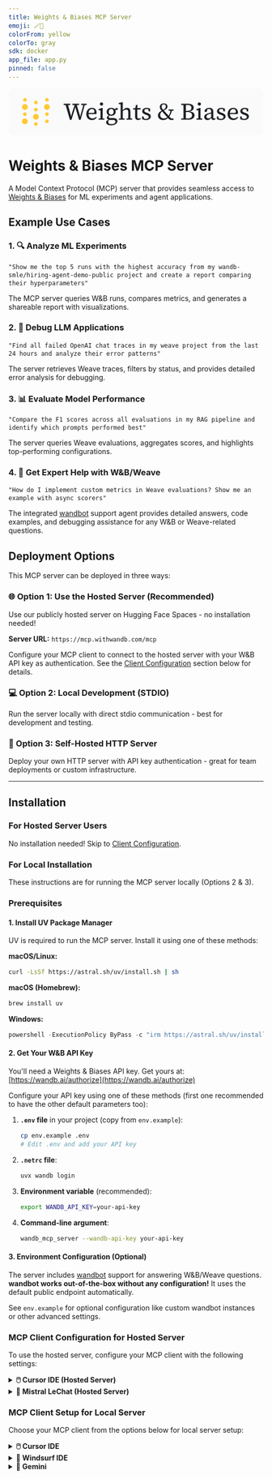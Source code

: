 ```yaml
---
title: Weights & Biases MCP Server
emoji: 🪄🐝
colorFrom: yellow
colorTo: gray
sdk: docker
app_file: app.py
pinned: false
---
```


<p align="center">
  <picture>
    <source media="(prefers-color-scheme: dark)" srcset="https://raw.githubusercontent.com/wandb/wandb/main/assets/logo-dark.svg">
    <source media="(prefers-color-scheme: light)" srcset="https://raw.githubusercontent.com/wandb/wandb/main/assets/logo-light.svg">
    <img src="https://raw.githubusercontent.com/wandb/wandb/main/assets/logo-light.svg" width="600" alt="Weights & Biases">
  </picture>
</p>

# Weights & Biases MCP Server

A Model Context Protocol (MCP) server that provides seamless access to [Weights & Biases](https://www.wandb.ai/) for ML experiments and agent applications.

## Example Use Cases

### 1. 🔍 Analyze ML Experiments
```
"Show me the top 5 runs with the highest accuracy from my wandb-smle/hiring-agent-demo-public project and create a report comparing their hyperparameters"
```
The MCP server queries W&B runs, compares metrics, and generates a shareable report with visualizations.

### 2. 🐛 Debug LLM Applications  
```
"Find all failed OpenAI chat traces in my weave project from the last 24 hours and analyze their error patterns"
```
The server retrieves Weave traces, filters by status, and provides detailed error analysis for debugging.

### 3. 📊 Evaluate Model Performance
```
"Compare the F1 scores across all evaluations in my RAG pipeline and identify which prompts performed best"
```
The server queries Weave evaluations, aggregates scores, and highlights top-performing configurations.

### 4. 🤖 Get Expert Help with W&B/Weave
```
"How do I implement custom metrics in Weave evaluations? Show me an example with async scorers"
```
The integrated [wandbot](https://github.com/wandb/wandbot) support agent provides detailed answers, code examples, and debugging assistance for any W&B or Weave-related questions.

## Deployment Options

This MCP server can be deployed in three ways:

### 🌐 Option 1: Use the Hosted Server (Recommended)

Use our publicly hosted server on Hugging Face Spaces - no installation needed!

**Server URL:** `https://mcp.withwandb.com/mcp`

Configure your MCP client to connect to the hosted server with your W&B API key as authentication. See the [Client Configuration](#mcp-client-configuration-for-hosted-server) section below for details.

### 💻 Option 2: Local Development (STDIO)

Run the server locally with direct stdio communication - best for development and testing.

### 🔌 Option 3: Self-Hosted HTTP Server

Deploy your own HTTP server with API key authentication - great for team deployments or custom infrastructure.

---

## Installation

### For Hosted Server Users

No installation needed! Skip to [Client Configuration](#mcp-client-configuration-for-hosted-server).

### For Local Installation

These instructions are for running the MCP server locally (Options 2 & 3).

### Prerequisites

#### 1. Install UV Package Manager

UV is required to run the MCP server. Install it using one of these methods:

**macOS/Linux:**
```bash
curl -LsSf https://astral.sh/uv/install.sh | sh
```

**macOS (Homebrew):**
```bash
brew install uv
```

**Windows:**
```powershell
powershell -ExecutionPolicy ByPass -c "irm https://astral.sh/uv/install.ps1 | iex"
```

#### 2. Get Your W&B API Key

You'll need a Weights & Biases API key. Get yours at: [https://wandb.ai/authorize](https://wandb.ai/authorize)

Configure your API key using one of these methods (first one recommended to have the other default parameters too):

1. **`.env` file** in your project (copy from `env.example`):
   ```bash
   cp env.example .env
   # Edit .env and add your API key
   ```

2. **`.netrc` file**:
   ```bash
   uvx wandb login
   ```

3. **Environment variable** (recommended):
   ```bash
   export WANDB_API_KEY=your-api-key
   ```

4. **Command-line argument**:
   ```bash
   wandb_mcp_server --wandb-api-key your-api-key
   ```

#### 3. Environment Configuration (Optional)

The server includes [wandbot](https://github.com/wandb/wandbot) support for answering W&B/Weave questions. **wandbot works out-of-the-box without any configuration!** It uses the default public endpoint automatically.

See `env.example` for optional configuration like custom wandbot instances or other advanced settings.

### MCP Client Configuration for Hosted Server

To use the hosted server, configure your MCP client with the following settings:

<details>
<summary><b>🖱️ Cursor IDE (Hosted Server)</b></summary>

Add to `.cursor/mcp.json` or `~/.cursor/mcp.json`:

```json
{
  "mcpServers": {
    "wandb": {
      "transport": "http",
      "url": "https://mcp.withwandb.com/mcp",
      "headers": {
        "Authorization": "Bearer YOUR_WANDB_API_KEY",
        "Accept": "application/json, text/event-stream"
      }
    }
  }
}
```

Replace `YOUR_WANDB_API_KEY` with your actual W&B API key from [wandb.ai/authorize](https://wandb.ai/authorize).
</details>

<details>
<summary><b>🎨 Mistral LeChat (Hosted Server)</b></summary>

1. Go to LeChat Settings → Custom MCP Connectors
2. Click "Add MCP Connector"
3. Configure with:
   - **Server URL**: `https://mcp.withwandb.com/mcp`
   - **Authentication**: Choose "API Key Authentication"
   - **Token**: Enter your W&B API key
</details>

### MCP Client Setup for Local Server

Choose your MCP client from the options below for local server setup:

<details>
<summary><b>🖱️ Cursor IDE</b></summary>

**Quick Install (Project-specific):**
```bash
uvx --from git+https://github.com/wandb/wandb-mcp-server -- add_to_client --config_path .cursor/mcp.json && uvx wandb login
```

**Quick Install (Global):**
```bash
uvx --from git+https://github.com/wandb/wandb-mcp-server -- add_to_client --config_path ~/.cursor/mcp.json && uvx wandb login
```

<details>
<summary>Manual Configuration</summary>

Add to `.cursor/mcp.json` or `~/.cursor/mcp.json`:

```json
{
  "mcpServers": {
    "wandb": {
      "command": "uvx",
      "args": [
        "--from",
        "git+https://github.com/wandb/wandb-mcp-server",
        "wandb_mcp_server"
      ],
      "env": {
        "WANDB_API_KEY": "your-api-key"
      }
    }
  }
}
```
</details>
</details>

<details>
<summary><b>🌊 Windsurf IDE</b></summary>

**Quick Install:**
```bash
uvx --from git+https://github.com/wandb/wandb-mcp-server -- add_to_client --config_path ~/.codeium/windsurf/mcp_config.json && uvx wandb login
```

<details>
<summary>Manual Configuration</summary>

Add to `~/.codeium/windsurf/mcp_config.json`:

```json
{
  "mcpServers": {
    "wandb": {
      "command": "uvx",
      "args": [
        "--from",
        "git+https://github.com/wandb/wandb-mcp-server",
        "wandb_mcp_server"
      ],
      "env": {
        "WANDB_API_KEY": "your-api-key"
      }
    }
  }
}
```
</details>
</details>

<details>
<summary><b>💬 Gemini</b></summary>
**Quick Install:**

1. Make sure to have your API key exported:

```bash
# Option 1: Export API key directly
export WANDB_API_KEY=your-api-key

# Option 2: Use wandb login (opens browser)
uvx wandb login
```

2. Then add the extension using the following command (based on the `gemini-extension.json` file)

```bash
gemini extensions install https://github.com/wandb/wandb-mcp-server
```

<details>
<summary>Manual Configuration</summary>
Create `gemini-extension.json` in your project root (use `--path=path/to/folder-with-gemini-extension.json` to add local folder):

```json
{
    "name": "wandb-mcp-server",
    "version": "0.1.0",
    "mcpServers": {
      "wandb": {
        "httpUrl": "https://mcp.withwandb.com/mcp",
        "trust": true,
        "headers": {
            "Authorization": "Bearer $WANDB_API_KEY",
            "Accept": "application/json, text/event-stream"
        }
      }
    }
  }
```

<details>
<summary><b>🤖 Claude Desktop</b></summary>

**Quick Install:**
```bash
uvx --from git+https://github.com/wandb/wandb-mcp-server -- add_to_client --config_path "~/Library/Application Support/Claude/claude_desktop_config.json" && uvx wandb login
```

<details>
<summary>Manual Configuration</summary>

Add to `~/Library/Application Support/Claude/claude_desktop_config.json` (macOS) or `%APPDATA%\Claude\claude_desktop_config.json` (Windows):

```json
{
  "mcpServers": {
    "wandb": {
      "command": "uvx",
      "args": [
        "--from",
        "git+https://github.com/wandb/wandb-mcp-server",
        "wandb_mcp_server"
      ],
      "env": {
        "WANDB_API_KEY": "your-api-key"
      }
    }
  }
}
```
</details>
</details>

<details>
<summary><b>💻 Claude Code</b></summary>

**Quick Install:**
```bash
claude mcp add wandb -- uvx --from git+https://github.com/wandb/wandb-mcp-server wandb_mcp_server && uvx wandb login
```

**With API Key:**
```bash
claude mcp add wandb -e WANDB_API_KEY=your-api-key -- uvx --from git+https://github.com/wandb/wandb-mcp-server wandb_mcp_server
```
</details>

<details>
<summary><b>🌐 ChatGPT, LeChat, Claude</b></summary>
Try our hosted public version: [HF Spaces](https://wandb-wandb-mcp-server.hf.space)

This version allows you to configure your WANDB_API_KEY directly in the interface to access your own projects or to work with all publich projects otherwise. Follow the instructions in the space to add it to LeChat, ChatGPT, or Claude. We'll have an official hosted version soon.
</details>

## Available Tools

The server provides the following MCP tools:

### W&B Models Tools
- **`query_wandb_tool`** - Execute GraphQL queries against W&B experiment tracking data (runs, sweeps, artifacts)

### Weave Tools  
- **`query_weave_traces_tool`** - Query LLM traces and evaluations with filtering and pagination
- **`count_weave_traces_tool`** - Efficiently count traces without returning data

### Support & Reporting
- **`query_wandb_support_bot`** - Get help from [wandbot](https://github.com/wandb/wandbot), our RAG-powered technical support agent that can answer any W&B/Weave questions, help debug issues, and provide code examples (works out-of-the-box, no configuration needed!)
- **`create_wandb_report_tool`** - Create W&B Reports with markdown and visualizations
- **`query_wandb_entity_projects`** - List available entities and projects

## Usage Tips

### Be Specific About Projects
Always specify the W&B entity and project name in your queries:

✅ **Good:** "Show traces from wandb-team/my-project"  
❌ **Bad:** "Show my traces"

### Avoid Overly Broad Questions
Be specific to get better results:

✅ **Good:** "What eval had the highest F1 score in the last week?"  
❌ **Bad:** "What's my best evaluation?"

### Verify Complete Data Retrieval
When analyzing performance across multiple runs, ask the LLM to confirm it retrieved all available data to ensure comprehensive analysis.

## Self-Hosting Guide

### Deploy to Hugging Face Spaces

Deploy your own instance of the W&B MCP Server on Hugging Face Spaces:

1. **Fork this repository** or clone it locally
2. **Create a new Space on Hugging Face:**
   - Go to [huggingface.co/spaces](https://huggingface.co/spaces)
   - Click "Create new Space"
   - Choose "Docker" as the SDK
   - Set visibility as needed

3. **Push the code to your Space:**
   ```bash
   git remote add hf-space https://huggingface.co/spaces/YOUR_USERNAME/YOUR_SPACE_NAME
   git push hf-space main
   ```

4. **Your server will be available at:**
   ```
   https://YOUR_USERNAME-YOUR_SPACE_NAME.hf.space/mcp
   ```

See [HUGGINGFACE_DEPLOYMENT.md](HUGGINGFACE_DEPLOYMENT.md) for detailed deployment instructions.

### Run Local HTTP Server

Run the server locally with HTTP transport for development or testing:

```bash
# Install dependencies
pip install -r requirements.txt

# Run with authentication (recommended)
python app.py

# Or run without authentication (development only)
MCP_AUTH_DISABLED=true python app.py
```

The server will be available at `http://localhost:7860/mcp`

**Authentication:** See [AUTH_README.md](AUTH_README.md) for details on Bearer token authentication.

### File Structure for Deployment

```
wandb-mcp-server/
├── app.py                    # HF Spaces/HTTP server entry point
├── Dockerfile                # Container configuration for HF Spaces
├── requirements.txt          # Python dependencies for HTTP deployment
├── index.html               # Landing page for web interface
├── AUTH_README.md           # Authentication documentation
├── HUGGINGFACE_DEPLOYMENT.md # HF Spaces deployment guide
├── src/
│   └── wandb_mcp_server/
│       ├── server.py        # Core MCP server (STDIO & HTTP)
│       ├── auth.py          # Bearer token authentication
│       └── mcp_tools/       # Tool implementations
└── pyproject.toml           # Package configuration for local/pip install
```

## Advanced Configuration

### Enabling Weave Tracing for MCP Operations

Track all MCP tool calls using [Weave's MCP integration](https://weave-docs.wandb.ai/guides/integrations/mcp):

```bash
# Enable Weave tracing for MCP operations
export WEAVE_DISABLED=false
export MCP_LOGS_WANDB_ENTITY=your-entity
export MCP_LOGS_WANDB_PROJECT=mcp-logs

# Optional: trace list operations
export MCP_TRACE_LIST_OPERATIONS=true
```

This provides detailed observability into tool calls, resource access, and prompt generation across your MCP system.

### Logging Configuration

Control server logging with environment variables:

```bash
# Server log level
export MCP_SERVER_LOG_LEVEL=INFO  # DEBUG, INFO, WARNING, ERROR

# W&B/Weave output control
export WANDB_SILENT=False  # Show W&B output
export WEAVE_SILENT=False  # Show Weave output

# Debug mode
export WANDB_DEBUG=true    # Verbose W&B logging
```

### Transport Options

#### STDIO Transport (Default for Local Development)
For local development where the MCP client and server run on the same machine:
```bash
wandb_mcp_server --transport stdio
# Or with UV:
uvx --from git+https://github.com/wandb/wandb-mcp-server wandb_mcp_server
```
- Requires W&B API key in environment
- Direct communication via stdin/stdout
- Best for local IDE integrations (Cursor, Windsurf, etc.)

#### HTTP Transport (For Remote Access)
For remote access, web applications, or hosted deployments:
```bash
# Using the FastAPI app (recommended)
python app.py  # Runs on port 7860 by default

# Or using the CLI
wandb_mcp_server --transport http --host 0.0.0.0 --port 8080
```
- Clients provide W&B API key as Bearer token
- Supports authentication middleware
- Uses Server-Sent Events (SSE) for streaming
- Ideal for hosted deployments and web clients

### Running from Source

```bash
git clone https://github.com/wandb/wandb-mcp-server
cd wandb-mcp-server
wandb login
uv run src/wandb_mcp_server/server.py
```

## Troubleshooting

### Error: spawn uv ENOENT

If `uv` cannot be found:

1. Reinstall UV:
   ```bash
   curl -LsSf https://astral.sh/uv/install.sh | sh
   ```

2. Create a system-wide symlink:
   ```bash
   sudo ln -s ~/.local/bin/uv /usr/local/bin/uv
   ```

3. Restart your application/IDE

### Authentication Issues

Verify W&B authentication:
```bash
uvx wandb login
```

Or check if your API key is set:
```bash
echo $WANDB_API_KEY
```

## Testing

Run integration tests with LLM providers:

```bash
# Set API key in .env
echo "ANTHROPIC_API_KEY=your-key" >> .env

# Run specific test file
uv run pytest -s -n 10 tests/test_query_wandb_gql.py

# Debug single test
pytest -s -n 1 "tests/test_query_weave_traces.py::test_query_weave_trace[sample_name]" -v --log-cli-level=DEBUG
```

## Contributing

We welcome contributions! Please see our [Contributing Guide](CONTRIBUTING.md) for details.

## License

This project is licensed under the MIT License - see the [LICENSE](LICENSE) file for details.

## Support

- [W&B Documentation](https://docs.wandb.ai)
- [Weave Documentation](https://weave-docs.wandb.ai)  
- [GitHub Issues](https://github.com/wandb/wandb-mcp-server/issues)
- [W&B Community Forum](https://community.wandb.ai)